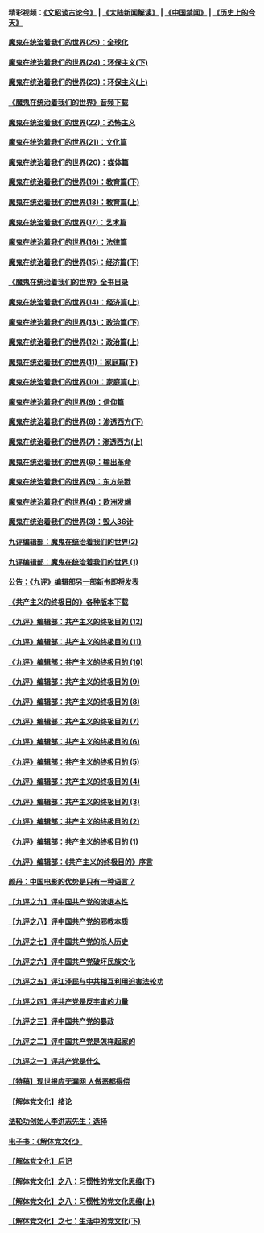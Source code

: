 #### 精彩视频：[《文昭谈古论今》](https://github.com/gfw-breaker/wenzhao/blob/master/README.md?t=11171831) | [《大陆新闻解读》](https://github.com/gfw-breaker/ntdtv-comedy/blob/master/README.md?t=11171831) | [《中国禁闻》](https://github.com/gfw-breaker/ntdtv-news/blob/master/README.md?t=11171831) | [《历史上的今天》](https://github.com/gfw-breaker/today-in-history/blob/master/README.md?t=11171831) 

#### [魔鬼在统治着我们的世界(25)：全球化](../pages/nsc422/n10788205.md?t=11171831) 

#### [魔鬼在统治着我们的世界(24)：环保主义(下)](../pages/nsc422/n10695307.md?t=11171831) 

#### [魔鬼在统治着我们的世界(23)：环保主义(上)](../pages/nsc422/n10688613.md?t=11171831) 

#### [《魔鬼在统治着我们的世界》音频下载](../pages/nsc422/n10635553.md?t=11171831) 

#### [魔鬼在统治着我们的世界(22)：恐怖主义](../pages/nsc422/n10614727.md?t=11171831) 

#### [魔鬼在统治着我们的世界(21)：文化篇](../pages/nsc422/n10597706.md?t=11171831) 

#### [魔鬼在统治着我们的世界(20)：媒体篇](../pages/nsc422/n10586579.md?t=11171831) 

#### [魔鬼在统治着我们的世界(19)：教育篇(下)](../pages/nsc422/n10564808.md?t=11171831) 

#### [魔鬼在统治着我们的世界(18)：教育篇(上)](../pages/nsc422/n10526970.md?t=11171831) 

#### [魔鬼在统治着我们的世界(17)：艺术篇](../pages/nsc422/n10499093.md?t=11171831) 

#### [魔鬼在统治着我们的世界(16)：法律篇](../pages/nsc422/n10485969.md?t=11171831) 

#### [魔鬼在统治着我们的世界(15)：经济篇(下)](../pages/nsc422/n10469975.md?t=11171831) 

#### [《魔鬼在统治着我们的世界》全书目录](../pages/nsc422/n10464261.md?t=11171831) 

#### [魔鬼在统治着我们的世界(14)：经济篇(上)](../pages/nsc422/n10457370.md?t=11171831) 

#### [魔鬼在统治着我们的世界(13)：政治篇(下)](../pages/nsc422/n10448270.md?t=11171831) 

#### [魔鬼在统治着我们的世界(12)：政治篇(上)](../pages/nsc422/n10444576.md?t=11171831) 

#### [魔鬼在统治着我们的世界(11)：家庭篇(下)](../pages/nsc422/n10440961.md?t=11171831) 

#### [魔鬼在统治着我们的世界(10)：家庭篇(上)](../pages/nsc422/n10435448.md?t=11171831) 

#### [魔鬼在统治着我们的世界(9)：信仰篇](../pages/nsc422/n10432159.md?t=11171831) 

#### [魔鬼在统治着我们的世界(8)：渗透西方(下)](../pages/nsc422/n10429603.md?t=11171831) 

#### [魔鬼在统治着我们的世界(7)：渗透西方(上)](../pages/nsc422/n10426013.md?t=11171831) 

#### [魔鬼在统治着我们的世界(6)：输出革命](../pages/nsc422/n10421536.md?t=11171831) 

#### [魔鬼在统治着我们的世界(5)：东方杀戮](../pages/nsc422/n10417707.md?t=11171831) 

#### [魔鬼在统治着我们的世界(4)：欧洲发端](../pages/nsc422/n10414890.md?t=11171831) 

#### [魔鬼在统治着我们的世界(3)：毁人36计](../pages/nsc422/n10411583.md?t=11171831) 

#### [九评编辑部：魔鬼在统治着我们的世界(2)](../pages/nsc422/n10410036.md?t=11171831) 

#### [九评编辑部：魔鬼在统治着我们的世界 (1)](../pages/nsc422/n10406825.md?t=11171831) 

#### [公告：《九评》编辑部另一部新书即将发表](../pages/nsc422/n10405104.md?t=11171831) 

#### [《共产主义的终极目的》各种版本下载](../pages/nsc422/n10022138.md?t=11171831) 

#### [《九评》编辑部：共产主义的终极目的 (12)](../pages/nsc422/n9933272.md?t=11171831) 

#### [《九评》编辑部：共产主义的终极目的 (11)](../pages/nsc422/n9924973.md?t=11171831) 

#### [《九评》编辑部：共产主义的终极目的 (10)](../pages/nsc422/n9920883.md?t=11171831) 

#### [《九评》编辑部：共产主义的终极目的 (9)](../pages/nsc422/n9916363.md?t=11171831) 

#### [《九评》编辑部：共产主义的终极目的 (8)](../pages/nsc422/n9912488.md?t=11171831) 

#### [《九评》编辑部：共产主义的终极目的 (7)](../pages/nsc422/n9901176.md?t=11171831) 

#### [《九评》编辑部：共产主义的终极目的 (6)](../pages/nsc422/n9899359.md?t=11171831) 

#### [《九评》编辑部：共产主义的终极目的 (5)](../pages/nsc422/n9893174.md?t=11171831) 

#### [《九评》编辑部：共产主义的终极目的 (4)](../pages/nsc422/n9891246.md?t=11171831) 

#### [《九评》编辑部：共产主义的终极目的 (3)](../pages/nsc422/n9879879.md?t=11171831) 

#### [《九评》编辑部：共产主义的终极目的 (2)](../pages/nsc422/n9876205.md?t=11171831) 

#### [《九评》编辑部：共产主义的终极目的 (1)](../pages/nsc422/n9865857.md?t=11171831) 

#### [《九评》编辑部：《共产主义的终极目的》序言](../pages/nsc422/n9862666.md?t=11171831) 

#### [颜丹：中国电影的优势是只有一种语言？](../pages/nsc422/n9583062.md?t=11171831) 

#### [【九评之九】评中国共产党的流氓本性](../pages/nsc422/n737542.md?t=11171831) 

#### [【九评之八】评中国共产党的邪教本质](../pages/nsc422/n735942.md?t=11171831) 

#### [【九评之七】评中国共产党的杀人历史](../pages/nsc422/n733806.md?t=11171831) 

#### [【九评之六】评中国共产党破坏民族文化](../pages/nsc422/n731667.md?t=11171831) 

#### [【九评之五】评江泽民与中共相互利用迫害法轮功](../pages/nsc422/n730058.md?t=11171831) 

#### [【九评之四】评共产党是反宇宙的力量](../pages/nsc422/n727814.md?t=11171831) 

#### [【九评之三】评中国共产党的暴政](../pages/nsc422/n725597.md?t=11171831) 

#### [【九评之二】评中国共产党是怎样起家的](../pages/nsc422/n723946.md?t=11171831) 

#### [【九评之一】评共产党是什么](../pages/nsc422/n722529.md?t=11171831) 

#### [【特稿】现世报应无漏网 人做恶都得偿](../pages/nsc422/n4215167.md?t=11171831) 

#### [【解体党文化】绪论](../pages/nsc422/n1449356.md?t=11171831) 

#### [法轮功创始人李洪志先生：选择](../pages/nsc422/n3580738.md?t=11171831) 

#### [电子书：《解体党文化》](../pages/nsc422/n1573484.md?t=11171831) 

#### [【解体党文化】后记](../pages/nsc422/n1531999.md?t=11171831) 

#### [【解体党文化】之八：习惯性的党文化思维(下)](../pages/nsc422/n1526477.md?t=11171831) 

#### [【解体党文化】之八：习惯性的党文化思维(上)](../pages/nsc422/n1520631.md?t=11171831) 

#### [【解体党文化】之七：生活中的党文化(下)](../pages/nsc422/n1513446.md?t=11171831) 

